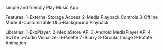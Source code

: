 simple and friendly Play Music App 

Features:
1-External Storage Access
2-Media Playback Controls
3-Offline Mode
4-Customizable UI
5-Background Playback

Libraries:
1-ExoPlayer:
2-MediaStore API
3-Android MediaPlayer API
4-SQLite
5-Audio Visualizer
6-Palette
7-Blurry
8-Circular Image
9-Rotate Animation
